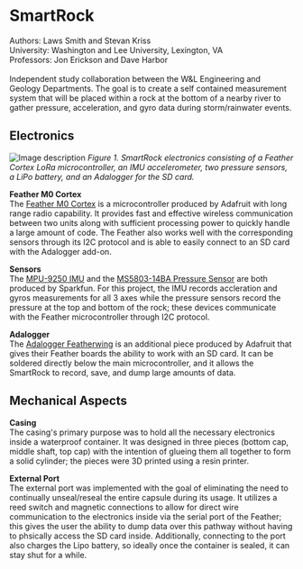 # SmartRock

Authors: Laws Smith and Stevan Kriss\
University: Washington and Lee University, Lexington, VA\
Professors: Jon Erickson and Dave Harbor\
\
Independent study collaboration between the W&L Engineering and Geology Departments.  The goal is to create a self contained measurement system that will be placed within a rock at the bottom of a nearby river to gather pressure, acceleration, and gyro data during storm/rainwater events.<br/>
  
## Electronics
 
   ![Image description](https://user-images.githubusercontent.com/63022881/78575936-01908800-77fa-11ea-98aa-a51f17e20751.jpg)
*Figure 1.  SmartRock electronics consisting of a Feather Cortex LoRa microcontroller, an IMU accelerometer, two pressure sensors, a LiPo battery, and an Adalogger for the SD card.*<br/>

**Feather M0 Cortex**<br/>
The [Feather M0 Cortex](https://www.adafruit.com/product/3178) is a microcontroller produced by Adafruit with long range radio capability.  It provides fast and effective wireless communication between two units along with sufficient processing power to quickly handle a large amount of code.  The Feather also works well with the corresponding sensors through its I2C protocol and is able to easily connect to an SD card with the Adalogger add-on.<br/>

**Sensors**<br/>
The [MPU-9250 IMU](https://www.sparkfun.com/products/13762) and the [MS5803-14BA Pressure Sensor](https://www.sparkfun.com/products/12909) are both produced by Sparkfun.  For this project, the IMU records accleration and gyros measurements for all 3 axes while the pressure sensors record the pressure at the top and bottom of the rock; these devices communicate with the Feather microcontroller through I2C protocol.<br/>

**Adalogger**<br/>
The [Adalogger Featherwing](https://www.adafruit.com/product/2922) is an additional piece produced by Adafruit that gives their Feather boards the ability to work with an SD card.  It can be soldered directly below the main microcontroller, and it allows the SmartRock to record, save, and dump large amounts of data.<br/>

## Mechanical Aspects

**Casing**<br/>
The casing's primary purpose was to hold all the necessary electronics inside a waterproof container.  It was designed in three pieces (bottom cap, middle shaft, top cap) with the intention of glueing them all together to form a solid cylinder; the pieces were 3D printed using a resin printer.<br/>

**External Port**<br/>
The external port was implemented with the goal of eliminating the need to continually unseal/reseal the entire capsule during its usage.  It utilizes a reed switch and magnetic connections to allow for direct wire communication to the electronics inside via the serial port of the Feather; this gives the user the ability to dump data over this pathway without having to phsically access the SD card inside.  Additionally, connecting to the port also charges the Lipo battery, so ideally once the container is sealed, it can stay shut for a while.
